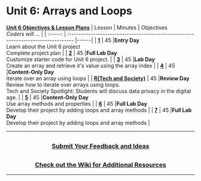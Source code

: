 # Unit 6: Arrays and Loops
[**Unit 6 Objectives & Lesson Plans**]()
|                                                        Lesson                                                         | Minutes | Objectives <br> _Coders will ..._                                                 |
| :-----: | :-------------------------------------------------------------------------------- |------|
| [**1**]() |   45    |**Entry Day**</br>Learn about the Unit 6 project</br>Complete project plan                       |
| [**2**]() |   45    |**Full Lab Day**</br> Customize starter code for Unit 6 project.  |
| [**3**]() |   45  |**Lab Day**</br>Create an array and retrieve it's value using the array index    |
| [**4**]() |   45  |**Content-Only Day**</br>Iterate over an array using loops   |
| [**R(Tech and Society)**]() |   45  |**Review Day**</br> Review how to iterate over arrays using loops.</br>Tech and Society Spotlight: Students will discuss data privacy in the digital age.  |
| [**5**]() |   45  |**Content-Only Day**</br>Use array methods and properties   |
| [**6**]() |   45  |**Full Lab Day**</br>Develop their  project by adding loops and array methods     |
| [**7**]() |   45  |**Full Lab Day**</br>Develop their  project by adding loops and array methods       |


---
## <h3 align="center"><a href="https://docs.google.com/forms/d/e/1FAIpQLSc4oUNSthmU63TqlzUOOWd3buX3tGVIPRNDm0tsLB_nOONRLQ/viewform">Submit Your Feedback and Ideas</a></h3>

## <h3 align="center"><a href="https://github.com/itscodenation/curriculum-21-22/wiki">Check out the Wiki for Additional Resources</a></h3>

---

